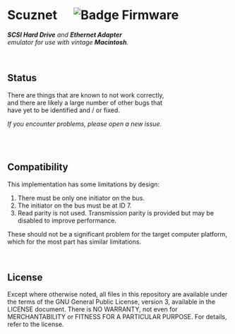 
# Scuznet    ![Badge Firmware]

***SCSI Hard Drive*** *and* ***Ethernet Adapter*** <br>
*emulator for use with vintage **Macintosh**.*

<br>

## Status

There are things that are known to not work correctly, <br>
and there are likely a large number of other bugs that <br>
have yet to be identified and / or fixed.

*If you encounter problems, please open a new issue.*

<br>
<br>

## Compatibility

This implementation has some limitations by design:

1. There must be only one initiator on the bus.
2. The initiator on the bus must be at ID 7.
3. Read parity is not used. Transmission parity is provided but may be disabled
   to improve performance.

These should not be a significant problem for the target computer platform,
which for the most part has similar limitations.

<br>

## License

Except where otherwise noted, all files in this repository are available under
the terms of the GNU General Public License, version 3, available in the
LICENSE document. There is NO WARRANTY, not even for MERCHANTABILITY or
FITNESS FOR A PARTICULAR PURPOSE. For details, refer to the license.


<!----------------------------------------------------------------------------->

[Badge Firmware]: https://img.shields.io/badge/Firmware-Beta-F46D01?style=for-the-badge
